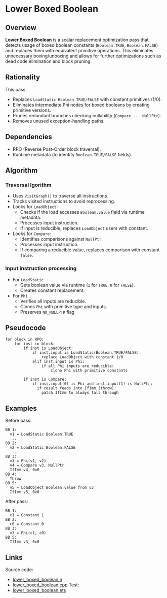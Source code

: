 # Lower Boxed Boolean
## Overview
**Lower Boxed Boolean** is a scalar replacement optimization pass that detects usage of boxed boolean constants (`Boolean.TRUE`, `Boolean.FALSE`) and replaces them with equivalent primitive operations. This eliminates unnecessary boxing/unboxing and allows for further optimizations such as dead code elimination and block pruning.

## Rationality
This pass:
- Replaces `LoadStatic Boolean.TRUE/FALSE` with constant primitives (1/0).
- Eliminates intermediate Phi nodes for boxed booleans by creating primitive versions.
- Prunes redundant branches checking nullability (`Compare ... NullPtr`).
- Removes unused exception-handling paths.

## Dependencies
- RPO (Reverse Post-Order block traversal).
- Runtime metadata (to identify `Boolean.TRUE/FALSE` fields).

## Algorithm
### Traversal lgorithm
- Uses `VisitGraph()` to traverse all instructions.
- Tracks visited instructions to avoid reprocessing.
- Looks for `LoadObject`:
  - Checks if the load accesses `Boolean.value` field via runtime metadata.
  - Processes input instruction.
  - If input is reducible, replaces `LoadObject` users with constant.
- Looks for `Compare`:
  - Identifies comparisons against `NullPtr`.
  - Processes input instruction.
  - If comparing a reducible value, replaces comparison with constant `false`.

### Input instruction processing
- For `LoadStatic`
  - Gets boolean value via runtime (`1` for `TRUE`, `0` for `FALSE`).
  - Creates constant replacement.
- For `Phi`
  - Verifies all inputs are reducible.
  - Clones `Phi` with primitive type and inputs.
  - Preserves `NO_NULLPTR` flag

## Pseudocode
```
for block in RPO:
    for inst in block:
        if inst is LoadObject:
            if inst.input is LoadStatic(Boolean.TRUE/FALSE):
                replace LoadObject with constant 1/0
            elif inst.input is Phi:
                if all Phi inputs are reducible:
                    clone Phi with primitive constants

        if inst is Compare:
            if inst.input(0) is Phi and inst.input(1) is NullPtr:
              if result feeds into IfImm (throw):
                patch IfImm to always fall through
```

## Examples
Before pass:
```
BB 1:
  v1 = LoadStatic Boolean.TRUE
  ...
BB 2:
  v2 = LoadStatic Boolean.FALSE
  ...
BB 3:
  v3 = Phi(v1, v2)
  v4 = Compare v3, NullPtr
  IfImm v4, 0x0
BB 4:
  Throw
BB 5:
  v5 = LoadObject Boolean.value from v3
  IfImm v5, 0x0
```

After pass:
```
BB 1:
  c1 = Constant 1
BB 2:
  c0 = Constant 0
BB 3:
  v3 = Phi(c1, c0)
BB 5:
  IfImm v3, 0x0
```

## Links
Source code:
 - [lower_boxed_boolean.h](../optimizer/optimizations/lower_boxed_boolean.h)
 - [lower_boxed_boolean.cpp](../optimizer/optimizations/lower_boxed_boolean.cpp)
Test:
 - [lower_boxed_boolean.ets](../../plugins/ets/tests/checked/lower_boxed_boolean.ets)
